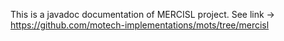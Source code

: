 This is a javadoc documentation of MERCISL project. See link -> https://github.com/motech-implementations/mots/tree/mercisl